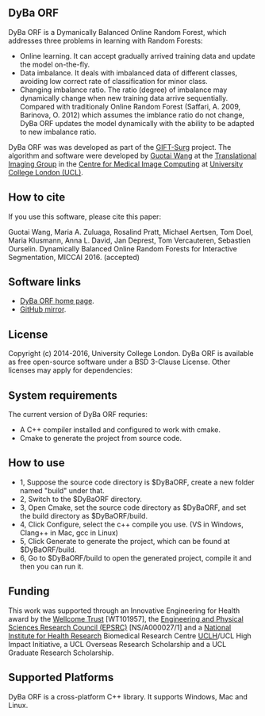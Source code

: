 DyBa ORF
--------
DyBa ORF is a Dymanically Balanced Online Random Forest, which addresses three problems in learning with Random Forests:  
* Online learning. It can accept gradually arrived training data and update the model on-the-fly.
* Data imbalance. It deals with imbalanced data of different classes, avoiding low correct rate of classification for minor class.
* Changing imbalance ratio. The ratio (degree) of imbalance may dynamically change when new training data arrive sequentially. Compared with traditionaly Online Random Forest (Saffari, A. 2009, Barinova, O. 2012) which assumes the imblance ratio do not change,
    DyBa ORF updates the model dynamically with the ability to be adapted to new imbalance ratio.

DyBa ORF was was developed as part of the [GIFT-Surg][giftsurg] project. The algorithm and software were developed by [Guotai Wang][guotai] at the [Translational Imaging Group][tig] in the [Centre for Medical Image Computing][cmic] at [University College London (UCL)][ucl].

How to cite
----------

If you use this software, please cite this paper:

Guotai Wang, Maria A. Zuluaga, Rosalind Pratt, Michael Aertsen, Tom Doel, Maria Klusmann, Anna L. David, Jan Deprest, Tom Vercauteren, Sebastien Ourselin. Dynamically Balanced Online Random Forests for Interactive Segmentation, MICCAI 2016. (accepted)

Software links
--------------

- [DyBa ORF home page][DyBaORFHome].
- [GitHub mirror][githubhome].

License
-----------

Copyright (c) 2014-2016, University College London.
DyBa ORF is available as free open-source software under a BSD 3-Clause License. Other licenses may apply for dependencies:


System requirements
-------------------

The current version of DyBa ORF requries:
* A C++ compiler installed and configured to work with cmake.
* Cmake to generate the project from source code.

How to use
-------------------

- 1, Suppose the source code directory is $DyBaORF, create a new folder named "build" under that.
- 2, Switch to the $DyBaORF directory.
- 3, Open Cmake, set the source code directory as $DyBaORF, and set the build directory as $DyBaORF/build.
- 4, Click Configure, select the c++ compile you use. (VS in Windows, Clang++ in Mac, gcc in Linux)
- 5, Click Generate to generate the project, which can be found at $DyBaORF/build.
- 6, Go to $DyBaORF/build to open the generated project, compile it and then you can run it.

Funding
-------------------

This work was supported through an Innovative Engineering for Health award by the [Wellcome Trust][wellcometrust] [WT101957], the [Engineering and Physical Sciences Research Council (EPSRC)][epsrc] [NS/A000027/1] and a [National Institute for Health Research][nihr] Biomedical Research Centre [UCLH][uclh]/UCL High Impact Initiative, a UCL Overseas Research Scholarship and a UCL Graduate Research Scholarship.

Supported Platforms
-------------------

DyBa ORF is a cross-platform C++ library. It supports Windows, Mac and Linux.

[tig]: http://cmictig.cs.ucl.ac.uk
[giftsurg]: http://www.gift-surg.ac.uk
[cmic]: http://cmic.cs.ucl.ac.uk
[ucl]: http://www.ucl.ac.uk
[nihr]: http://www.nihr.ac.uk/research
[uclh]: http://www.uclh.nhs.uk
[epsrc]: http://www.epsrc.ac.uk
[wellcometrust]: http://www.wellcome.ac.uk
[maxflow]: http://uk.mathworks.com/matlabcentral/fileexchange/21310-maxflow
[coremat]: http://github.com/tomdoel/coremat
[dicomat]: http://github.com/tomdoel/dicomat
[citation]: http://www.sciencedirect.com/science/article/pii/S1361841516300287
[DyBaORFHome]: https://cmiclab.cs.ucl.ac.uk/GIFT-Surg/DyBaORF
[githubhome]: https://github.com/gift-surg/DyBaORF
[guotai]: http://cmictig.cs.ucl.ac.uk/people/phd-students/guotai-wang